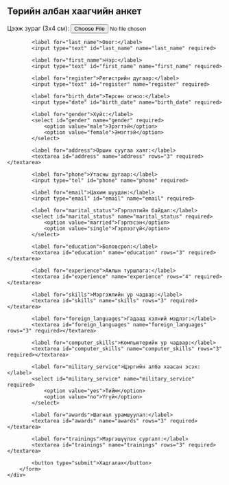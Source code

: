 <html lang="mn">
<head>
    <meta charset="UTF-8">
    <meta name="viewport" content="width=device-width, initial-scale=1.0">
    <title>Төрийн албан хаагчийн анкет</title>
    <link rel="stylesheet" href="style.css">
</head>
<body>
    <div class="container">
        <h2>Төрийн албан хаагчийн анкет</h2>
        <form>
            <label for="photo">Цээж зураг (3x4 см):</label>
            <input type="file" id="photo" name="photo" accept="image/*">

            <label for="last_name">Овог:</label>
            <input type="text" id="last_name" name="last_name" required>

            <label for="first_name">Нэр:</label>
            <input type="text" id="first_name" name="first_name" required>

            <label for="register">Регистрийн дугаар:</label>
            <input type="text" id="register" name="register" required>

            <label for="birth_date">Төрсөн огноо:</label>
            <input type="date" id="birth_date" name="birth_date" required>

            <label for="gender">Хүйс:</label>
            <select id="gender" name="gender" required>
                <option value="male">Эрэгтэй</option>
                <option value="female">Эмэгтэй</option>
            </select>

            <label for="address">Оршин суугаа хаяг:</label>
            <textarea id="address" name="address" rows="3" required></textarea>

            <label for="phone">Утасны дугаар:</label>
            <input type="tel" id="phone" name="phone" required>

            <label for="email">Цахим шуудан:</label>
            <input type="email" id="email" name="email" required>

            <label for="marital_status">Гэрлэлтийн байдал:</label>
            <select id="marital_status" name="marital_status" required>
                <option value="married">Гэрлэсэн</option>
                <option value="single">Гэрлээгүй</option>
            </select>

            <label for="education">Боловсрол:</label>
            <textarea id="education" name="education" rows="3" required></textarea>

            <label for="experience">Ажлын туршлага:</label>
            <textarea id="experience" name="experience" rows="4" required></textarea>

            <label for="skills">Мэргэжлийн ур чадвар:</label>
            <textarea id="skills" name="skills" rows="3" required></textarea>

            <label for="foreign_languages">Гадаад хэлний мэдлэг:</label>
            <textarea id="foreign_languages" name="foreign_languages" rows="3" required></textarea>

            <label for="computer_skills">Компьютерийн ур чадвар:</label>
            <textarea id="computer_skills" name="computer_skills" rows="3" required></textarea>

            <label for="military_service">Цэргийн алба хаасан эсэх:</label>
            <select id="military_service" name="military_service" required>
                <option value="yes">Тийм</option>
                <option value="no">Үгүй</option>
            </select>

            <label for="awards">Шагнал урамшуулал:</label>
            <textarea id="awards" name="awards" rows="3" required></textarea>

            <label for="trainings">Мэргэшүүлэх сургалт:</label>
            <textarea id="trainings" name="trainings" rows="3" required></textarea>

            <button type="submit">Хадгалах</button>
        </form>
    </div>
</body>
</html>

